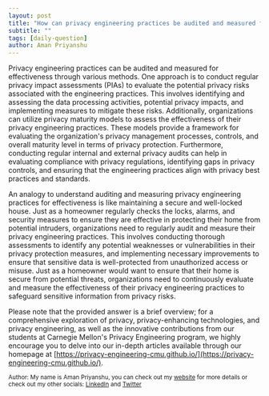 ```yaml
---
layout: post
title: "How can privacy engineering practices be audited and measured for effectiveness?"
subtitle: ""
tags: [daily-question]
author: Aman Priyanshu
---
```


Privacy engineering practices can be audited and measured for effectiveness through various methods. One approach is to conduct regular privacy impact assessments (PIAs) to evaluate the potential privacy risks associated with the engineering practices. This involves identifying and assessing the data processing activities, potential privacy impacts, and implementing measures to mitigate these risks. Additionally, organizations can utilize privacy maturity models to assess the effectiveness of their privacy engineering practices. These models provide a framework for evaluating the organization's privacy management processes, controls, and overall maturity level in terms of privacy protection. Furthermore, conducting regular internal and external privacy audits can help in evaluating compliance with privacy regulations, identifying gaps in privacy controls, and ensuring that the engineering practices align with privacy best practices and standards.

An analogy to understand auditing and measuring privacy engineering practices for effectiveness is like maintaining a secure and well-locked house. Just as a homeowner regularly checks the locks, alarms, and security measures to ensure they are effective in protecting their home from potential intruders, organizations need to regularly audit and measure their privacy engineering practices. This involves conducting thorough assessments to identify any potential weaknesses or vulnerabilities in their privacy protection measures, and implementing necessary improvements to ensure that sensitive data is well-protected from unauthorized access or misuse. Just as a homeowner would want to ensure that their home is secure from potential threats, organizations need to continuously evaluate and measure the effectiveness of their privacy engineering practices to safeguard sensitive information from privacy risks.

Please note that the provided answer is a brief overview; for a comprehensive exploration of privacy, privacy-enhancing technologies, and privacy engineering, as well as the innovative contributions from our students at Carnegie Mellon's Privacy Engineering program, we highly encourage you to delve into our in-depth articles available through our homepage at [https://privacy-engineering-cmu.github.io/](https://privacy-engineering-cmu.github.io/).

<small>Author: My name is Aman Priyanshu, you can check out my [website](https://amanpriyanshu.github.io/) for more details or check out my other socials: [LinkedIn](https://www.linkedin.com/in/aman-priyanshu/) and [Twitter](https://twitter.com/AmanPriyanshu6)</small>
